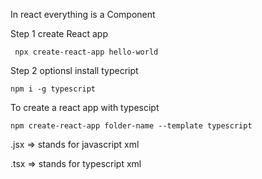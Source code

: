 In react everything is a Component

Step 1 create React app

` npx create-react-app hello-world`

Step 2 optionsl install typecript

`npm i -g typescript`

To create a react app with typescipt

`npm create-react-app folder-name --template typescript`

.jsx  => stands for javascript xml

.tsx  => stands for typescript xml
